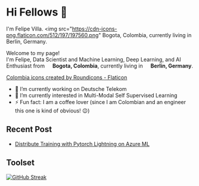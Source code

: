 # Hi Fellows :wave:

I'm Felipe Villa.   <img src="https://cdn-icons-png.flaticon.com/512/197/197560.png" Bogota, Colombia, currently living in  Berlin, Germany.

<p>Welcome to my page! </br> I'm Felipe, Data Scientist and Machine Learning, Deep Learning, and AI Enthusiast from <img src="https://hatscripts.github.io/circle-flags/flags/ng.svg" width="13"/> <b>Bogota, Colombia</b>, currently living in <img src="https://www.flaticon.com/free-icon/germany_197571?related_id=197571" width="13"/> <b>Berlin, Germany</b>. </p> 

<a href="https://www.flaticon.com/free-icons/colombia" title="colombia icons">Colombia icons created by Roundicons - Flaticon</a>

- 🔭 I’m currently working on Deutsche Telekom
- 🌱 I’m currently interested in Multi-Modal Self Supervised Learning
- ⚡ Fun fact: I am a coffee lover (since I am Colombian and an engineer this one is kind of obvious! 😉)

## Recent Post

* [Distribute Training with Pytorch Lightning on Azure ML](https://medium.com/@felipe.villa.gen/distribute-traning-with-pytorch-lightning-on-azure-ml-512e0cb1728f)

## Toolset

[![GitHub Streak](https://streak-stats.demolab.com/?user=DenverCoder1&theme=dark)](https://git.io/streak-stats)
